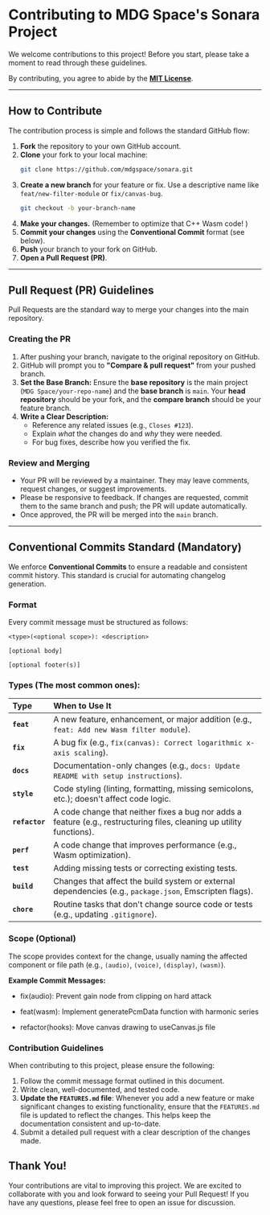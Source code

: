 # Contributing to MDG Space's Sonara Project

We welcome contributions to this project! Before you start, please take a moment to read through these guidelines.

By contributing, you agree to abide by the **[MIT License](LICENSE)**.

---

## How to Contribute

The contribution process is simple and follows the standard GitHub flow:

1.  **Fork** the repository to your own GitHub account.
2.  **Clone** your fork to your local machine:
    ```bash
    git clone https://github.com/mdgspace/sonara.git
    ```
3.  **Create a new branch** for your feature or fix. Use a descriptive name like `feat/new-filter-module` or `fix/canvas-bug`.
    ```bash
    git checkout -b your-branch-name
    ```
4.  **Make your changes.** (Remember to optimize that C++ Wasm code! )
5.  **Commit your changes** using the **Conventional Commit** format (see below).
6.  **Push** your branch to your fork on GitHub.
7.  **Open a Pull Request (PR)**.

---

## Pull Request (PR) Guidelines

Pull Requests are the standard way to merge your changes into the main repository.

### Creating the PR

1.  After pushing your branch, navigate to the original repository on GitHub.
2.  GitHub will prompt you to **"Compare & pull request"** from your pushed branch.
3.  **Set the Base Branch:** Ensure the **base repository** is the main project (`MDG Space/your-repo-name`) and the **base branch** is `main`. Your **head repository** should be your fork, and the **compare branch** should be your feature branch.
4.  **Write a Clear Description:**
    * Reference any related issues (e.g., `Closes #123`).
    * Explain *what* the changes do and *why* they were needed.
    * For bug fixes, describe how you verified the fix.

### Review and Merging

* Your PR will be reviewed by a maintainer. They may leave comments, request changes, or suggest improvements.
* Please be responsive to feedback. If changes are requested, commit them to the same branch and push; the PR will update automatically.
* Once approved, the PR will be merged into the `main` branch.

---

## Conventional Commits Standard (Mandatory)

We enforce **Conventional Commits** to ensure a readable and consistent commit history. This standard is crucial for automating changelog generation.

### Format

Every commit message must be structured as follows:
```
<type>(<optional scope>): <description>

[optional body]

[optional footer(s)]
```

### Types (The most common ones):

| Type | When to Use It |
| :--- | :--- |
| **`feat`** | A new feature, enhancement, or major addition (e.g., `feat: Add new Wasm filter module`). |
| **`fix`** | A bug fix (e.g., `fix(canvas): Correct logarithmic x-axis scaling`). |
| **`docs`** | Documentation-only changes (e.g., `docs: Update README with setup instructions`). |
| **`style`** | Code styling (linting, formatting, missing semicolons, etc.); doesn't affect code logic. |
| **`refactor`** | A code change that neither fixes a bug nor adds a feature (e.g., restructuring files, cleaning up utility functions). |
| **`perf`** | A code change that improves performance (e.g., Wasm optimization). |
| **`test`** | Adding missing tests or correcting existing tests. |
| **`build`** | Changes that affect the build system or external dependencies (e.g., `package.json`, Emscripten flags). |
| **`chore`** | Routine tasks that don't change source code or tests (e.g., updating `.gitignore`). |

### Scope (Optional)

The scope provides context for the change, usually naming the affected component or file path (e.g., `(audio)`, `(voice)`, `(display)`, `(wasm)`).

**Example Commit Messages:**
- fix(audio): Prevent gain node from clipping on hard attack

- feat(wasm): Implement generatePcmData function with harmonic series

- refactor(hooks): Move canvas drawing to useCanvas.js file

### Contribution Guidelines

When contributing to this project, please ensure the following:

1. Follow the commit message format outlined in this document.
2. Write clean, well-documented, and tested code.
3. **Update the `FEATURES.md` file**: Whenever you add a new feature or make significant changes to existing functionality, ensure that the `FEATURES.md` file is updated to reflect the changes. This helps keep the documentation consistent and up-to-date.
4. Submit a detailed pull request with a clear description of the changes made.

## Thank You!

Your contributions are vital to improving this project. We are excited to collaborate with you and look forward to seeing your Pull Request! If you have any questions, please feel free to open an issue for discussion.